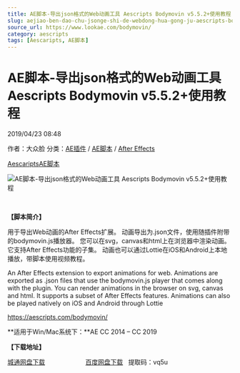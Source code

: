 ```yaml
---
title: AE脚本-导出json格式的Web动画工具 Aescripts Bodymovin v5.5.2+使用教程
slug: aejiao-ben-dao-chu-jsonge-shi-de-webdong-hua-gong-ju-aescripts-bodymovin-v5-5-2-shi-yong-jiao-cheng
source_url: https://www.lookae.com/bodymovin/
category: aescripts
tags: [Aescaripts, AE脚本]
---
```

# AE脚本-导出json格式的Web动画工具 Aescripts Bodymovin v5.5.2+使用教程

2019/04/23 08:48

作者：大众脸
分类：[AE插件](https://www.lookae.com/after-effects/aechajian/) / [AE脚本](https://www.lookae.com/after-effects/aescripts/) / [After Effects](https://www.lookae.com/after-effects/)

[Aescaripts](https://www.lookae.com/tag/aescaripts/)[AE脚本](https://www.lookae.com/tag/ae%e8%84%9a%e6%9c%ac/)

![AE脚本-导出json格式的Web动画工具 Aescripts Bodymovin v5.5.2+使用教程](https://www.lookae.com/wp-content/uploads/2019/04/Bodymovin.jpg "AE脚本-导出json格式的Web动画工具 Aescripts Bodymovin v5.5.2+使用教程-LookAE.com")

﻿

**【脚本简介】**

用于导出Web动画的After Effects扩展。 动画导出为.json文件，使用随插件附带的bodymovin.js播放器。 您可以在svg，canvas和html上在浏览器中渲染动画。 它支持After Effects功能的子集。 动画也可以通过Lottie在iOS和Android上本地播放，带脚本使用视频教程。

An After Effects extension to export animations for web. Animations are exported as .json files that use the bodymovin.js player that comes along with the plugin. You can render animations in the browser on svg, canvas and html. It supports a subset of After Effects features. Animations can also be played natively on iOS and Android through Lottie

https://aescripts.com/bodymovin/

**适用于Win/Mac系统下：**AE CC 2014 – CC 2019

**【下载地址】**

[城通网盘下载](https://lookae.ctfile.com/fs/680462-367626337)                       [百度网盘下载](https://pan.baidu.com/s/1LMSlyBCwI-fZlx9ooy_Z-g)   提取码：vq5u
